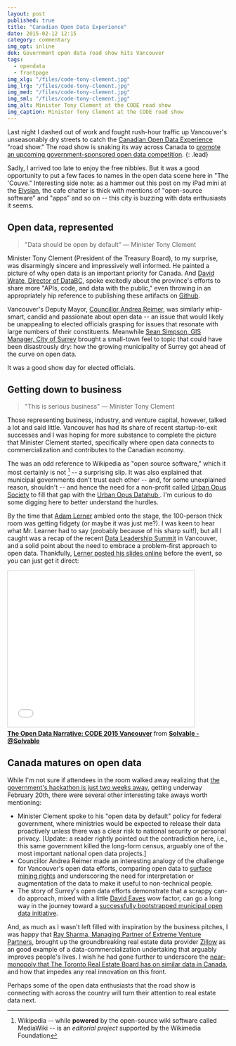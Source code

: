 ```yaml
---
layout: post
published: true
title: "Canadian Open Data Experience"
date: 2015-02-12 12:15
category: commentary
img_opt: inline
dek: Government open data road show hits Vancouver
tags: 
  - opendata
  - frontpage
img_xlg: "/files/code-tony-clement.jpg"
img_lrg: "/files/code-tony-clement.jpg"
img_med: "/files/code-tony-clement.jpg"
img_sml: "/files/code-tony-clement.jpg"
img_alt: Minister Tony Clement at the CODE road show
img_caption: Minister Tony Clement at the CODE road show
---
```



Last night I dashed out of work and fought rush-hour traffic up Vancouver's unseasonably dry streets to catch the [Canadian Open Data Experience][1] "road show." The road show is snaking its way across Canada to [promote an upcoming government-sponsored open data competition][1].
{: .lead}

Sadly, I arrived too late to enjoy the free nibbles. But it was a good opportunity to put a few faces to names in the open data scene here in "The 'Couve." Interesting side note: as a hammer out this post on my iPad mini at the [Elysian](http://elysiancoffee.com/), the cafe chatter is thick with mentions of "open-source software" and "apps" and so on -- this city is buzzing with data enthusiasts it seems.

## Open data, represented

> "Data should be open by default"
> &mdash; Minister Tony Clement

Minister Tony Clement (President of the Treasury Board), to my surprise, was disarmingly sincere and impressively well informed. He painted a picture of why open data is an important priority for Canada. And [David Wrate, Director of DataBC](http://www.data.gov.bc.ca/), spoke excitedly about the province's efforts to share more "APIs, code, and data with the public," even throwing in an appropriately hip reference to publishing these artifacts on [Github](http://github.com).

Vancouver's Deputy Mayor, [Councillor Andrea Reimer](http://vancouver.ca/your-government/andrea-reimer.aspx), was similarly whip-smart, candid and passionate about open data -- an issue that would likely be unappealing to elected officials grasping for issues that resonate with large numbers of their constituents. Meanwhile [Sean Simpson, GIS Manager, City of Surrey](http://data.surrey.ca/) brought a small-town feel to topic that could have been disastrously dry: how the growing municipality of Surrey got ahead of the curve on open data.

It was a good show day for elected officials.

## Getting down to business

> "This is serious business"
> &mdash; Minister Tony Clement

Those representing business, industry, and venture capital, however, talked a lot and said little. Vancouver has had its share of recent startup-to-exit successes and I was hoping for more substance to complete the picture that Minister Clement started, specifically where open data connects to commercialization and contributes to the Canadian economy.

The was an odd reference to Wikipedia as "open source software," which it most certainly is not [^wikipedia] -- a surprising slip. It was also explained that municipal governments don't trust each other -- and, for some unexplained reason, shouldn't -- and hence the need for a non-profit called [Urban Opus Society](http://urbanopus.net/) to fill that gap with the [Urban Opus Datahub
](http://urbanopus.net/datahub/). I'm curious to do some digging here to better understand the hurdles.

By the time that [Adam Lerner](https://twitter.com/adamler) ambled onto the stage, the 100-person thick room was getting fidgety (or maybe it was just me?). I was keen to hear what Mr. Learner had to say (probably because of his sharp suit!),  but all I caught was a recap of the recent [Data Leadership Summit](http://www.datasummit.ca/) in Vancouver, and a solid point about the need to embrace a problem-first approach to open data. Thankfully, [Lerner posted his slides online](http://www.slideshare.net/adamlerner/solvable-code-2015-roadshow-presentation-v1) before the event, so you can just get it direct:

<iframe src="//www.slideshare.net/slideshow/embed_code/44560257" width="425" height="355" frameborder="0" marginwidth="0" marginheight="0" scrolling="no" style="border:1px solid #CCC; border-width:1px; margin-bottom:5px; max-width: 100%;" allowfullscreen> </iframe> <div style="margin-bottom:5px"> <strong> <a href="//www.slideshare.net/adamlerner/solvable-code-2015-roadshow-presentation-v1" title="The Open Data Narrative: CODE 2015 Vancouver" target="_blank">The Open Data Narrative: CODE 2015 Vancouver</a> </strong> from <strong><a href="//www.slideshare.net/adamlerner" target="_blank">Solvable - @Solvable</a></strong> </div>

## Canada matures on open data

While I'm not sure if attendees in the room walked away realizing that [the government's hackathon is just two weeks away][1], getting underway February 20th, there were several other interesting take aways worth mentioning:

* Minister Clement spoke to his "open data by default" policy for federal government, where ministries would be expected to release their data proactively unless there was a clear risk to national security or personal privacy. [Update: a reader rightly pointed out the contradiction here, i.e., this same government killed the long-form census, arguably one of the most important national open data projects.]
* Councillor Andrea Reimer made an interesting analogy of the challenge for Vancouver's open data efforts, comparing open data to [surface mining rights](https://en.wikipedia.org/wiki/Mineral_rights) and underscoring the need for interpretation or augmentation of the data to make it useful to non-technical people.
* The story of Surrey's open data efforts demonstrate that a scrappy can-do approach, mixed with a little [David Eaves](http://eaves.ca/about-david/) wow factor, can go a long way in the journey toward a [successfully bootstrapped municipal open data initiative](http://data.surrey.ca/).

And, as much as I wasn't left filled with inspiration by the business pitches, I was happy that [Ray Sharma, Managing Partner of Extreme Venture Partners](http://evp.vc/team/), brought up the groundbreaking real estate data provider [Zillow](http://www.zillow.com/) as an good example of a data-commercialization undertaking that arguably improves people's lives. I wish he had gone further to underscore the [near-monopoly that The Toronto Real Estate Board has on similar data in Canada](http://www.thestar.com/business/2015/02/06/realtor-scrambling-after-threats-by-board-to-cut-access-to-mlsmclean-said-he-was-unable-to-comment-as-its-not-my-baby-and-broker-tom-bosley-said-via-email-that-hes-out-of-town.html), and how that impedes any real innovation on this front.

Perhaps some of the open data enthusiasts that the road show is connecting with across the country will turn their attention to real estate data next.

[1]: https://www.canadianopendataexperience.ca
[^wikipedia]: Wikipedia -- while **powered** by the open-source wiki software called MediaWiki -- is an _editorial project_ supported by the Wikimedia Foundation

